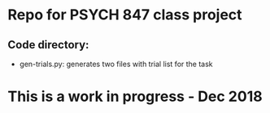 # Repo for PSYCH 847 class project
## Code directory:
  - gen-trials.py: generates two files with trial list for the task

# This is a work in progress - Dec 2018
